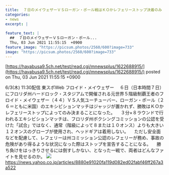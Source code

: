 ```yaml
---
title:  ７日のメイウェザーＶＳローガン・ポール戦はＫＯかレフェリーストップ決着のみ  
categories:
- news
excerpt: |
  
feature_text: |
  ##  ７日のメイウェザーＶＳローガン・ポール...
  Thu, 03 Jun 2021 11:55:15  +0900
feature_image: "https://picsum.photos/2560/600?image=733"
image: "https://picsum.photos/2560/600?image=733"
---
```


[https://hayabusa9.5ch.net/test/read.cgi/mnewsplus/1622688915/](https://hayabusa9.5ch.net/test/read.cgi/mnewsplus/1622688915/)
posted on Thu, 03 Jun 2021 11:55:15  +0900

<!--more-->

6/3(木) 11:30配信 東スポWeb フロイド・メイウェザー 　６日（日本時間７日）にフロリダ州ハードロック・スタジアムで開催される元世界５階級制覇王者のフロイド・メイウェザー（４４）ＶＳ人気ユーチューバー、ローガン・ポール（２６＝ともに米国）のエキシビションマッチはジャッジが置かれず、勝敗はＫＯかレフェリーストップによってのみ決まることになった。 　３分×８ラウンドで行われるエキシビションマッチは、フロリダ州ボクシングコミッションの公認を受けた「試合」ではなく、通常（階級によって８または１０オンス）よりも大きい１２オンスのグローブが使用され、ヘッドギアは着用しない。 　ただし安全面などを配慮して、レフェリーは州コミッション公認のレフェリーが務め、事故の危険があり得るような状況になった際はストップを宣告することになる。 　勝ち負けをはっきりさせるには倒すしかない、となった一戦で、両者はどんなファイトを見せるのか。 ![](https://amd-pctr.c.yimg.jp/r/iwiz-amd/20210603-03248481-tospoweb-000-2-view.jpg) https://news.yahoo.co.jp/articles/8880e91020fa119d082ed02fabf46ff267a3a522
